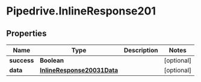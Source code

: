 # Pipedrive.InlineResponse201

## Properties

Name | Type | Description | Notes
------------ | ------------- | ------------- | -------------
**success** | **Boolean** |  | [optional] 
**data** | [**InlineResponse20031Data**](InlineResponse20031Data.md) |  | [optional] 


